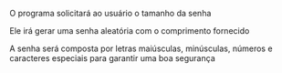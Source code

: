 O programa solicitará ao usuário o tamanho da senha

Ele irá gerar uma senha aleatória com o comprimento fornecido

A senha será composta por letras maiúsculas, minúsculas, números e caracteres especiais para garantir uma boa segurança
